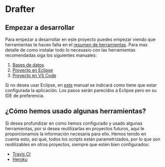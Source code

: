 # Drafter
## Empezar a desarrollar
Para empezar a desarrollar en este proyecto puedes empezar viendo que herramientas te hacen falta en el [resumen de herramientas](https://albgomceb.github.io/Drafter/tutorials/resumen-herramientas). Para mas detalle de como instalar todo lo necesasio con las herramientas recomendadas siga los siguientes manuales:
1. [Bases de datos](https://albgomceb.github.io/Drafter/tutorials/bases-de-datos)
2. [Proyecto en Eclipse](https://albgomceb.github.io/Drafter/tutorials/entorno-eclipse)
3. [Proyecto en VS Code](https://albgomceb.github.io/Drafter/tutorials/entorno-vscode)

Si no desea usar Eclipse, en [este](https://albgomceb.github.io/Drafter/tutorials/configurar-app) manual se indicará como tiene que estar configurada la aplicación. Los pasos serán parecidos a Eclipse pero en su IDE de preferencia.

## ¿Cómo hemos usado algunas herramientas?
Si desea profundizar en como hemos configurado y usado algunas herramientas, por si desea reutilizarlas en proyectos futuros, aquí le proporcionamos la información necesaria para ello. Hemos tenido en cuenta esto, así que, todos los scripts están parametrizados, por lo que son reutilizables en otros proyectos, siempre que estén bien configurados:
* [Travis CI](https://albgomceb.github.io/Drafter/tutorials/travis)
* [Heroku](https://albgomceb.github.io/Drafter/tutorials/heroku)
